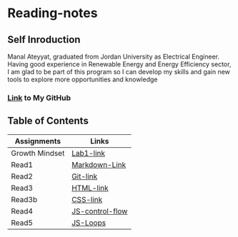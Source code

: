 # Reading-notes

## Self Inroduction 
Manal Ateyyat, graduated from Jordan University as Electrical Engineer. 
Having good experience in Renewable Energy and Energy Efficiency sector, I am glad to be part of this program so I can develop my skills and gain new tools to explore more opportunities and knowledge
### [Link](https://github.com/Manal4888) to My GitHub


## Table of Contents

|Assignments|Links|
|-----------|---------|
|Growth Mindset|[Lab1-link](Lab1.md)|
|Read1| [Markdown-Link](Read1.md)|
|Read2|[Git-link](Read2.md)|
|Read3|[HTML-link](Read3.md)|
|Read3b|[CSS-link](Read3b.md)|
|Read4|[JS-control-flow](Read4.md)|
|Read5|[JS-Loops](Read5.md)|

